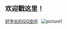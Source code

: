 
## 欢迎戳这里！
[好学长的QQ空间](https://user.qzone.qq.com/1296720187?ptlang=2052&source=namecardhoverqzone)
 
![picture1](ZhiMaiKaBuLiaoMeiDeHaoXueZhang/70f41111f405146b.jpg)

